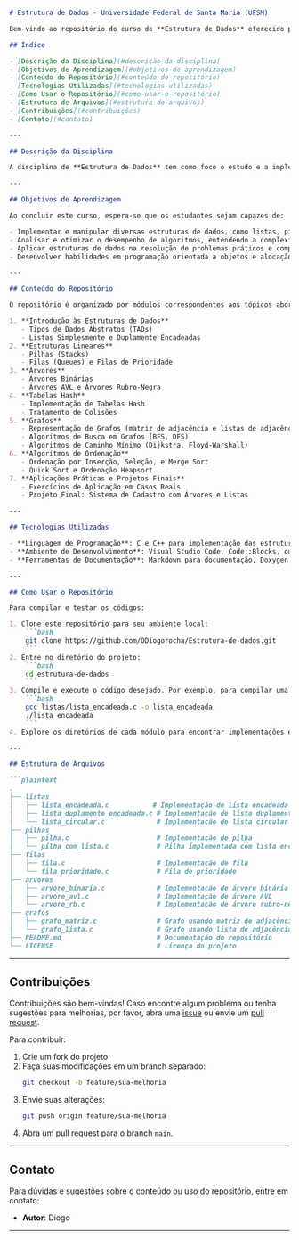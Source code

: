 ```markdown
# Estrutura de Dados - Universidade Federal de Santa Maria (UFSM)

Bem-vindo ao repositório do curso de **Estrutura de Dados** oferecido pela Universidade Federal de Santa Maria (UFSM). Este repositório contém implementações, exercícios e projetos realizados ao longo da disciplina, abordando tópicos fundamentais e avançados de estruturas de dados com ênfase em aplicações práticas e desempenho.

## Índice

- [Descrição da Disciplina](#descrição-da-disciplina)
- [Objetivos de Aprendizagem](#objetivos-de-aprendizagem)
- [Conteúdo do Repositório](#conteúdo-do-repositório)
- [Tecnologias Utilizadas](#tecnologias-utilizadas)
- [Como Usar o Repositório](#como-usar-o-repositório)
- [Estrutura de Arquivos](#estrutura-de-arquivos)
- [Contribuições](#contribuições)
- [Contato](#contato)

---

## Descrição da Disciplina

A disciplina de **Estrutura de Dados** tem como foco o estudo e a implementação de estruturas de dados essenciais para a construção de algoritmos eficientes. São abordados desde tipos de dados abstratos básicos, como listas e filas, até estruturas complexas como árvores e grafos. A matéria enfatiza a análise de complexidade, uso de memória e otimização de código.

---

## Objetivos de Aprendizagem

Ao concluir este curso, espera-se que os estudantes sejam capazes de:

- Implementar e manipular diversas estruturas de dados, como listas, pilhas, filas, árvores e grafos.
- Analisar e otimizar o desempenho de algoritmos, entendendo a complexidade de tempo e espaço.
- Aplicar estruturas de dados na resolução de problemas práticos e complexos.
- Desenvolver habilidades em programação orientada a objetos e alocação dinâmica.

---

## Conteúdo do Repositório

O repositório é organizado por módulos correspondentes aos tópicos abordados durante a disciplina:

1. **Introdução às Estruturas de Dados**
   - Tipos de Dados Abstratos (TADs)
   - Listas Simplesmente e Duplamente Encadeadas
2. **Estruturas Lineares**
   - Pilhas (Stacks)
   - Filas (Queues) e Filas de Prioridade
3. **Árvores**
   - Árvores Binárias
   - Árvores AVL e Árvores Rubro-Negra
4. **Tabelas Hash**
   - Implementação de Tabelas Hash
   - Tratamento de Colisões
5. **Grafos**
   - Representação de Grafos (matriz de adjacência e listas de adjacência)
   - Algoritmos de Busca em Grafos (BFS, DFS)
   - Algoritmos de Caminho Mínimo (Dijkstra, Floyd-Warshall)
6. **Algoritmos de Ordenação**
   - Ordenação por Inserção, Seleção, e Merge Sort
   - Quick Sort e Ordenação Heapsort
7. **Aplicações Práticas e Projetos Finais**
   - Exercícios de Aplicação em Casos Reais
   - Projeto Final: Sistema de Cadastro com Árvores e Listas

---

## Tecnologias Utilizadas

- **Linguagem de Programação**: C e C++ para implementação das estruturas de dados.
- **Ambiente de Desenvolvimento**: Visual Studio Code, Code::Blocks, ou IDEs específicas para C e C++.
- **Ferramentas de Documentação**: Markdown para documentação, Doxygen para geração automática de documentação em C/C++.

---

## Como Usar o Repositório

Para compilar e testar os códigos:

1. Clone este repositório para seu ambiente local:
    ```bash
    git clone https://github.com/ODiogorocha/Estrutura-de-dados.git
    ```
2. Entre no diretório do projeto:
    ```bash
    cd estrutura-de-dados
    ```
3. Compile e execute o código desejado. Por exemplo, para compilar uma lista encadeada:
    ```bash
    gcc listas/lista_encadeada.c -o lista_encadeada
    ./lista_encadeada
    ```
4. Explore os diretórios de cada módulo para encontrar implementações e exercícios específicos.

---

## Estrutura de Arquivos

```plaintext
.
├── listas
│   ├── lista_encadeada.c           # Implementação de lista encadeada
│   ├── lista_duplamente_encadeada.c # Implementação de lista duplamente encadeada
│   └── lista_circular.c             # Implementação de lista circular
├── pilhas
│   ├── pilha.c                      # Implementação de pilha
│   └── pilha_com_lista.c            # Pilha implementada com lista encadeada
├── filas
│   ├── fila.c                       # Implementação de fila
│   └── fila_prioridade.c            # Fila de prioridade
├── arvores
│   ├── arvore_binaria.c             # Implementação de árvore binária
│   ├── arvore_avl.c                 # Implementação de árvore AVL
│   └── arvore_rb.c                  # Implementação de árvore rubro-negra
├── grafos
│   ├── grafo_matriz.c               # Grafo usando matriz de adjacência
│   └── grafo_lista.c                # Grafo usando lista de adjacência
├── README.md                        # Documentação do repositório
└── LICENSE                          # Licença do projeto
```

---

## Contribuições

Contribuições são bem-vindas! Caso encontre algum problema ou tenha sugestões para melhorias, por favor, abra uma [issue](https://github.com/seu-usuario/estrutura-de-dados/issues) ou envie um [pull request](https://github.com/seu-usuario/estrutura-de-dados/pulls).

Para contribuir:

1. Crie um fork do projeto.
2. Faça suas modificações em um branch separado:
   ```bash
   git checkout -b feature/sua-melhoria
   ```
3. Envie suas alterações:
   ```bash
   git push origin feature/sua-melhoria
   ```
4. Abra um pull request para o branch `main`.

---

## Contato

Para dúvidas e sugestões sobre o conteúdo ou uso do repositório, entre em contato:

- **Autor**: Diogo

---

